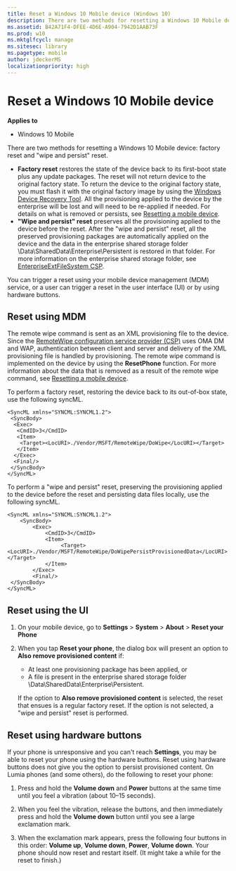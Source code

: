 ```yaml
---
title: Reset a Windows 10 Mobile device (Windows 10)
description: There are two methods for resetting a Windows 10 Mobile device factory reset and \ 0034;wipe and persist \ 0034; reset.
ms.assetid: B42A71F4-DFEE-4D6E-A904-7942D1AAB73F
ms.prod: w10
ms.mktglfcycl: manage
ms.sitesec: library
ms.pagetype: mobile
author: jdeckerMS
localizationpriority: high
---
```


# Reset a Windows 10 Mobile device


**Applies to**

-   Windows 10 Mobile

There are two methods for resetting a Windows 10 Mobile device: factory reset and "wipe and persist" reset.

-   **Factory reset** restores the state of the device back to its first-boot state plus any update packages. The reset will not return device to the original factory state. To return the device to the original factory state, you must flash it with the original factory image by using the [Windows Device Recovery Tool](https://support.microsoft.com/help/12379/windows-10-mobile-device-recovery-tool-faq). All the provisioning applied to the device by the enterprise will be lost and will need to be re-applied if needed. For details on what is removed or persists, see [Resetting a mobile device](https://go.microsoft.com/fwlink/p/?LinkID=703715).
-   **"Wipe and persist" reset** preserves all the provisioning applied to the device before the reset. After the "wipe and persist" reset, all the preserved provisioning packages are automatically applied on the device and the data in the enterprise shared storage folder \\Data\\SharedData\\Enterprise\\Persistent is restored in that folder. For more information on the enterprise shared storage folder, see [EnterpriseExtFileSystem CSP](https://go.microsoft.com/fwlink/p/?LinkId=703716).

You can trigger a reset using your mobile device management (MDM) service, or a user can trigger a reset in the user interface (UI) or by using hardware buttons.

## Reset using MDM


The remote wipe command is sent as an XML provisioning file to the device. Since the [RemoteWipe configuration service provider (CSP)](https://go.microsoft.com/fwlink/p/?LinkId=703714) uses OMA DM and WAP, authentication between client and server and delivery of the XML provisioning file is handled by provisioning. The remote wipe command is implemented on the device by using the **ResetPhone** function. For more information about the data that is removed as a result of the remote wipe command, see [Resetting a mobile device](https://go.microsoft.com/fwlink/p/?LinkId=703715).

To perform a factory reset, restoring the device back to its out-of-box state, use the following syncML.

```
<SyncML xmlns="SYNCML:SYNCML1.2">
 <SyncBody>
  <Exec>
   <CmdID>3</CmdID>
   <Item>
    <Target><LocURI>./Vendor/MSFT/RemoteWipe/DoWipe</LocURI></Target>
   </Item>
  </Exec> 
  <Final/>
 </SyncBody>
</SyncML>
```

To perform a "wipe and persist" reset, preserving the provisioning applied to the device before the reset and persisting data files locally, use the following syncML.

```
<SyncML xmlns="SYNCML:SYNCML1.2">
    <SyncBody>
        <Exec>
            <CmdID>3</CmdID>
            <Item>                
                 <Target><LocURI>./Vendor/MSFT/RemoteWipe/DoWipePersistProvisionedData</LocURI></Target>
            </Item>
        </Exec>        
        <Final/>
 </SyncBody>
</SyncML>
```

##  Reset using the UI


1.  On your mobile device, go to **Settings** &gt; **System** &gt; **About** &gt; **Reset your Phone**

2.  When you tap **Reset your phone**, the dialog box will present an option to **Also remove provisioned content** if:

    -   At least one provisioning package has been applied, or
    -   A file is present in the enterprise shared storage folder \\Data\\SharedData\\Enterprise\\Persistent.

    If the option to **Also remove provisioned content** is selected, the reset that ensues is a regular factory reset. If the option is not selected, a "wipe and persist" reset is performed.

## Reset using hardware buttons


If your phone is unresponsive and you can't reach **Settings**, you may be able to reset your phone using the hardware buttons. Reset using hardware buttons does not give you the option to persist provisioned content. On Lumia phones (and some others), do the following to reset your phone:

1.  Press and hold the **Volume down** and **Power** buttons at the same time until you feel a vibration (about 10–15 seconds).

2.  When you feel the vibration, release the buttons, and then immediately press and hold the **Volume down** button until you see a large exclamation mark.

3.  When the exclamation mark appears, press the following four buttons in this order: **Volume up**, **Volume down**, **Power**, **Volume down**. Your phone should now reset and restart itself. (It might take a while for the reset to finish.)

 

 





